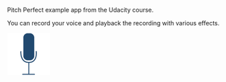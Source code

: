 Pitch Perfect example app from the Udacity course.

You can record your voice and playback the recording with various effects.

![enter image description here](https://raw.githubusercontent.com/sphatzik/pitchPerfect/master/microphone~iphone.png)
